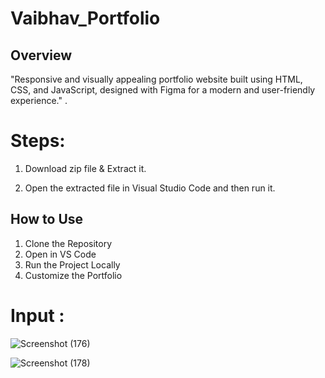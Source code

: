 # Vaibhav_Portfolio

## Overview
"Responsive and visually appealing portfolio website built using HTML, CSS, and JavaScript, designed with Figma for a modern and user-friendly experience."
.

# Steps:

1. Download zip file & Extract it.

2. Open the extracted file in Visual Studio Code and then run it.

## How to Use

1. Clone the Repository
2. Open in VS Code
3. Run the Project Locally
4. Customize the Portfolio

# Input :

![Screenshot (176)](https://github.com/user-attachments/assets/70532d9e-e43f-43d3-a24c-5787de216ebf)






![Screenshot (178)](https://github.com/user-attachments/assets/4ca2388b-6801-4c7f-b534-d33d7d5e1c22)






